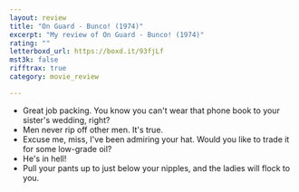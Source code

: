 ```yaml
---
layout: review
title: "On Guard - Bunco! (1974)"
excerpt: "My review of On Guard - Bunco! (1974)"
rating: ""
letterboxd_url: https://boxd.it/93fjLf
mst3k: false
rifftrax: true
category: movie_review

---
```


* Great job packing. You know you can't wear that phone book to your sister's wedding, right?
* Men never rip off other men. It's true.
* Excuse me, miss, I've been admiring your hat. Would you like to trade it for some low-grade oil?
* He's in hell!
* Pull your pants up to just below your nipples, and the ladies will flock to you.